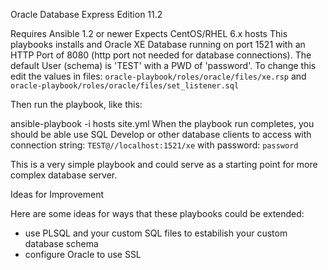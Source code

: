 Oracle Database Express Edition 11.2

Requires Ansible 1.2 or newer
Expects CentOS/RHEL 6.x hosts
This playbooks installs and Oracle XE Database running on port 1521 with an HTTP Port of 8080 (http port not needed for database connections). The default User (schema) is 'TEST' with a PWD of 'password'. To change this edit the values in files: `oracle-playbook/roles/oracle/files/xe.rsp` and `oracle-playbook/roles/oracle/files/set_listener.sql`

Then run the playbook, like this:

ansible-playbook -i hosts site.yml
When the playbook run completes, you should be able use SQL Develop or other database clients to access with connection string: `TEST@//localhost:1521/xe` with password: `password`

This is a very simple playbook and could serve as a starting point for more complex database server.

Ideas for Improvement

Here are some ideas for ways that these playbooks could be extended:

* use PLSQL and your custom SQL files to estabilish your custom database schema
* configure Oracle to use SSL
